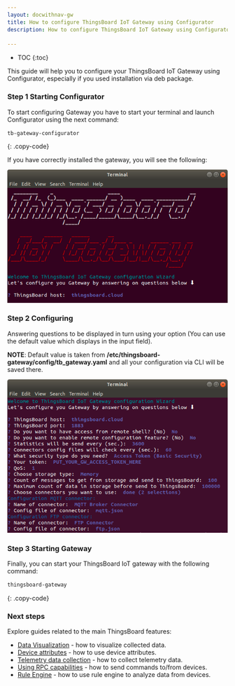 ```yaml
---
layout: docwithnav-gw
title: How to configure ThingsBoard IoT Gateway using Configurator
description: How to configure ThingsBoard IoT Gateway using Configurator

---
```


* TOC
{:toc}

This guide will help you to configure your ThingsBoard IoT Gateway using Configurator, especially
if you used installation via deb package.

### Step 1 Starting Configurator

To start configuring Gateway you have to start your terminal and launch Configurator using the next command:
```bash
tb-gateway-configurator
```
{: .copy-code}

If you have correctly installed the gateway, you will see the following:

![](/images/gateway/gateway-cli.png)

### Step 2 Configuring

Answering questions to be displayed in turn using your option (You can use the default value which
displays in the input field).

**NOTE**: Default value is taken from **/etc/thingsboard-gateway/config/tb_gateway.yaml** and all your configuration via
CLI will be saved there.

![](/images/gateway/gateway-cli-questions.png)

### Step 3 Starting Gateway

Finally, you can start your ThingsBoard IoT gateway with the following command:
```bash
thingsboard-gateway
```
{: .copy-code}

### Next steps

Explore guides related to the main ThingsBoard features:

 - [Data Visualization](/docs/user-guide/visualization/) - how to visualize collected data.
 - [Device attributes](/docs/user-guide/attributes/) - how to use device attributes.
 - [Telemetry data collection](/docs/user-guide/telemetry/) - how to collect telemetry data.
 - [Using RPC capabilities](/docs/user-guide/rpc/) - how to send commands to/from devices.
 - [Rule Engine](/docs/user-guide/rule-engine/) - how to use rule engine to analyze data from devices.
